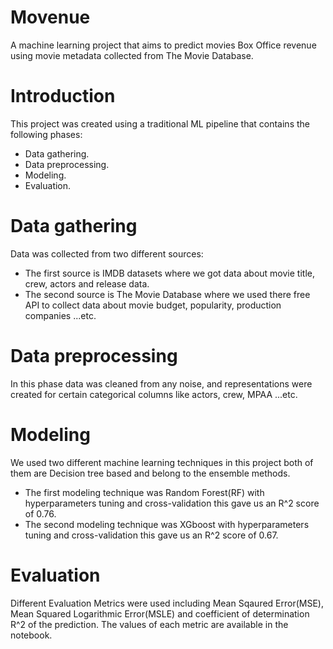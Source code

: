 # Movenue
A machine learning project that aims to predict movies Box Office revenue using movie metadata collected from The Movie Database.
# Introduction
  This project was created using a traditional ML pipeline that contains the following phases:
  - Data gathering.
  - Data preprocessing.
  - Modeling.
  - Evaluation.
# Data gathering
  Data was collected from two different sources:
  - The first source is IMDB datasets where we got data about movie title, crew, actors and release data.
  - The second source is The Movie Database where we used there free API to collect data about movie budget, popularity, production companies ...etc.
# Data preprocessing
  In this phase data was cleaned from any noise, and representations were created for certain categorical columns like actors, crew, MPAA ...etc.
# Modeling
  We used two different machine learning techniques in this project both of them are Decision tree based and belong to the ensemble methods.
  - The first modeling technique was Random Forest(RF) with hyperparameters tuning and cross-validation this gave us an R^2 score of 0.76.
  - The second modeling technique was XGboost with hyperparameters tuning and cross-validation this gave us an R^2 score of 0.67.
# Evaluation
  Different Evaluation Metrics were used including Mean Sqaured Error(MSE), Mean Squared Logarithmic Error(MSLE) and coefficient of determination R^2 of the prediction.
  The values of each metric are available in the notebook.
